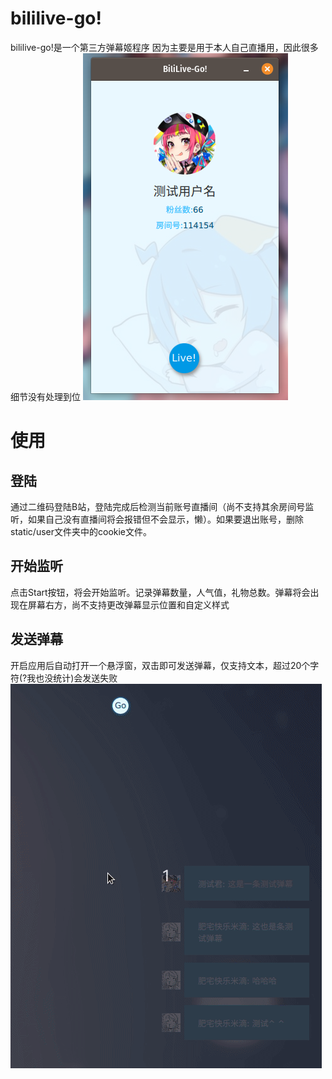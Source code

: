 # bililive-go!
bililive-go!是一个第三方弹幕姬程序
因为主要是用于本人自己直播用，因此很多细节没有处理到位
![主界面](assert/index.png)

# 使用

## 登陆
通过二维码登陆B站，登陆完成后检测当前账号直播间（尚不支持其余房间号监听，如果自己没有直播间将会报错但不会显示，懒）。如果要退出账号，删除static/user文件夹中的cookie文件。

## 开始监听
点击Start按钮，将会开始监听。记录弹幕数量，人气值，礼物总数。弹幕将会出现在屏幕右方，尚不支持更改弹幕显示位置和自定义样式

## 发送弹幕
开启应用后自动打开一个悬浮窗，双击即可发送弹幕，仅支持文本，超过20个字符(?我也没统计)会发送失败
![Peek 2020-03-06 11-22.gif](assert/display.gif)